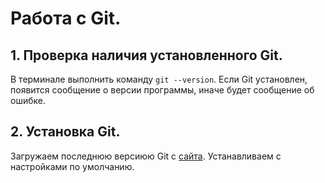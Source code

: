 # Работа с Git.
## 1. Проверка наличия установленного Git.
В терминале выполнить команду `git --version`. Если Git установлен, появится сообщение о версии программы, иначе будет сообщение об ошибке.
## 2. Установка Git.
Загружаем последнюю версиюю Git с [сайта](https://git-scm.com/downloads). Устанавливаем с настройками по умолчанию.
